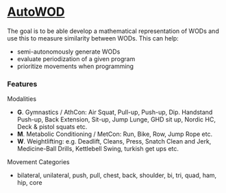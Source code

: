 # [AutoWOD](https://nbviewer.jupyter.org/github/AI-AF/autowod/blob/master/notebooks/hnlog.ipynb?flush_cache=true)
The goal is to be able develop a mathematical representation of WODs and use this to measure similarity between WODs. This can help:
- semi-autonomously generate WODs 
- evaluate periodization of a given program 
- prioritize movements when programming

### Features
Modalities
- **G**. Gymnastics / AthCon: Air Squat, Pull-up, Push-up, Dip. Handstand Push-up, Back Extension, Sit-up, Jump Lunge, GHD sit up, Nordic HC, Deck & pistol squats etc.
- **M**. Metabolic Conditioning / MetCon: Run, Bike, Row, Jump Rope etc.
- **W**. Weightlifting: e.g. Deadlift, Cleans, Press, Snatch Clean and Jerk, Medicine-Ball Drills, Kettlebell Swing, turkish get ups etc.

Movement Categories
- bilateral,	unilateral,	push,	pull,	chest,	back,	shoulder,	bi,	tri,	quad,	ham,	hip,	core


